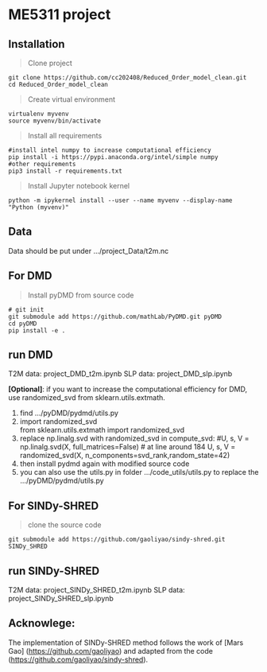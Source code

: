 # ME5311 project

## Installation

> Clone project
```
git clone https://github.com/cc202408/Reduced_Order_model_clean.git
cd Reduced_Order_model_clean
```

> Create virtual environment
```
virtualenv myvenv
source myvenv/bin/activate
```
> Install all requirements
```
#install intel numpy to increase computational efficiency
pip install -i https://pypi.anaconda.org/intel/simple numpy  
#other requirements
pip3 install -r requirements.txt
```

> Install Jupyter notebook kernel
```
python -m ipykernel install --user --name myvenv --display-name "Python (myvenv)"
```

## Data
Data should be put under .../project_Data/t2m.nc

## For DMD
> Install pyDMD from source code
```
# git init
git submodule add https://github.com/mathLab/PyDMD.git pyDMD
cd pyDMD
pip install -e .
```

## run DMD
T2M data: project_DMD_t2m.ipynb
SLP data: project_DMD_slp.ipynb

**[Optional]**: if you want to increase the computational efficiency for DMD, use randomized_svd from sklearn.utils.extmath.
1. find .../pyDMD/pydmd/utils.py
2. import randomized_svd  
from sklearn.utils.extmath import randomized_svd  
3. replace np.linalg.svd with randomized_svd in compute_svd:
#U, s, V = np.linalg.svd(X, full_matrices=False) # at line around 184
U, s, V = randomized_svd(X, n_components=svd_rank,random_state=42)  
4. then install pydmd again with modified source code
5. you can also use the utils.py in folder .../code_utils/utils.py to replace the .../pyDMD/pydmd/utils.py

## For SINDy-SHRED
> clone the source code
```
git submodule add https://github.com/gaoliyao/sindy-shred.git SINDy_SHRED
```

## run SINDy-SHRED
T2M data: project_SINDy_SHRED_t2m.ipynb
SLP data: project_SINDy_SHRED_slp.ipynb

## Acknowlege: 
The implementation of SINDy-SHRED method follows the work of [Mars Gao] (https://github.com/gaoliyao) and adapted from the code (https://github.com/gaoliyao/sindy-shred).
